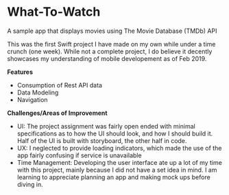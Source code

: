 # What-To-Watch
A sample app that displays movies using The Movie Database (TMDb) API

This was the first Swift project I have made on my own while under a time crunch (one week). 
While not a complete project, I do believe it decently showcases my understanding of mobile developement as of Feb 2019.

**Features**
- Consumption of Rest API data
- Data Modeling
- Navigation

**Challenges/Areas of Improvement**
- UI: The project assignment was fairly open ended with minimal specifications as to how the UI should look, and how I should build it. Half of the UI is built with storyboard, the other half in code.
- UX: I neglected to provide loading indicators, which made the use of the app fairly confusing if service is unavailable
- Time Management: Developing the user interface ate up a lot of my time with this project, mainly because I did not have a set idea in mind. I am learning to appreciate planning an app and making mock ups before diving in.
